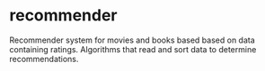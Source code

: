 # recommender
 Recommender system for movies and books based based on data containing ratings. Algorithms that read and sort data to determine recommendations. 
